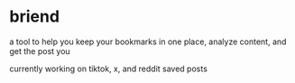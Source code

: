 # briend
a tool to help you keep your bookmarks in one place, analyze content, and get the post you

currently working on tiktok, x, and reddit saved posts
